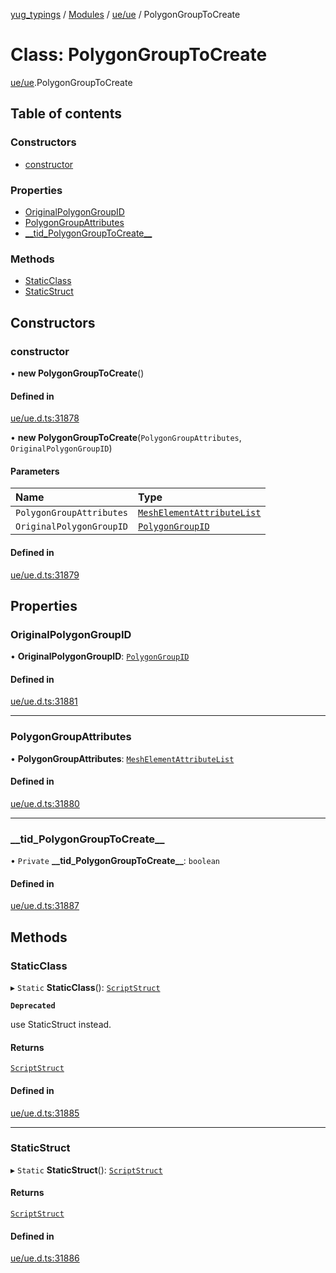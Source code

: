 [yug_typings](../README.md) / [Modules](../modules.md) / [ue/ue](../modules/ue_ue.md) / PolygonGroupToCreate

# Class: PolygonGroupToCreate

[ue/ue](../modules/ue_ue.md).PolygonGroupToCreate

## Table of contents

### Constructors

- [constructor](ue_ue.PolygonGroupToCreate.md#constructor)

### Properties

- [OriginalPolygonGroupID](ue_ue.PolygonGroupToCreate.md#originalpolygongroupid)
- [PolygonGroupAttributes](ue_ue.PolygonGroupToCreate.md#polygongroupattributes)
- [\_\_tid\_PolygonGroupToCreate\_\_](ue_ue.PolygonGroupToCreate.md#__tid_polygongrouptocreate__)

### Methods

- [StaticClass](ue_ue.PolygonGroupToCreate.md#staticclass)
- [StaticStruct](ue_ue.PolygonGroupToCreate.md#staticstruct)

## Constructors

### constructor

• **new PolygonGroupToCreate**()

#### Defined in

[ue/ue.d.ts:31878](https://github.com/YugMetaverse/yug_typings/blob/25cad34/ue/ue.d.ts#L31878)

• **new PolygonGroupToCreate**(`PolygonGroupAttributes`, `OriginalPolygonGroupID`)

#### Parameters

| Name | Type |
| :------ | :------ |
| `PolygonGroupAttributes` | [`MeshElementAttributeList`](ue_ue.MeshElementAttributeList.md) |
| `OriginalPolygonGroupID` | [`PolygonGroupID`](ue_ue.PolygonGroupID.md) |

#### Defined in

[ue/ue.d.ts:31879](https://github.com/YugMetaverse/yug_typings/blob/25cad34/ue/ue.d.ts#L31879)

## Properties

### OriginalPolygonGroupID

• **OriginalPolygonGroupID**: [`PolygonGroupID`](ue_ue.PolygonGroupID.md)

#### Defined in

[ue/ue.d.ts:31881](https://github.com/YugMetaverse/yug_typings/blob/25cad34/ue/ue.d.ts#L31881)

___

### PolygonGroupAttributes

• **PolygonGroupAttributes**: [`MeshElementAttributeList`](ue_ue.MeshElementAttributeList.md)

#### Defined in

[ue/ue.d.ts:31880](https://github.com/YugMetaverse/yug_typings/blob/25cad34/ue/ue.d.ts#L31880)

___

### \_\_tid\_PolygonGroupToCreate\_\_

• `Private` **\_\_tid\_PolygonGroupToCreate\_\_**: `boolean`

#### Defined in

[ue/ue.d.ts:31887](https://github.com/YugMetaverse/yug_typings/blob/25cad34/ue/ue.d.ts#L31887)

## Methods

### StaticClass

▸ `Static` **StaticClass**(): [`ScriptStruct`](ue_ue.ScriptStruct.md)

**`Deprecated`**

use StaticStruct instead.

#### Returns

[`ScriptStruct`](ue_ue.ScriptStruct.md)

#### Defined in

[ue/ue.d.ts:31885](https://github.com/YugMetaverse/yug_typings/blob/25cad34/ue/ue.d.ts#L31885)

___

### StaticStruct

▸ `Static` **StaticStruct**(): [`ScriptStruct`](ue_ue.ScriptStruct.md)

#### Returns

[`ScriptStruct`](ue_ue.ScriptStruct.md)

#### Defined in

[ue/ue.d.ts:31886](https://github.com/YugMetaverse/yug_typings/blob/25cad34/ue/ue.d.ts#L31886)
